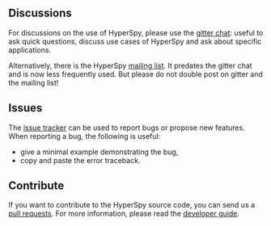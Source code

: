 ## Discussions

For discussions on the use of HyperSpy, please use the [gitter chat](https://gitter.im/hyperspy/hyperspy): useful to ask quick questions, discuss use cases of HyperSpy and ask about specific applications.

Alternatively, there is the HyperSpy [mailing list](http://groups.google.com/group/hyperspy-users). It predates the gitter chat and is now less frequently used. But please do not double post on gitter and the mailing list!

## Issues

The [issue tracker](https://github.com/hyperspy/hyperspy/issues) can be used to report bugs or propose new features. When reporting a bug, the following is useful:
- give a minimal example demonstrating the bug,
- copy and paste the error traceback.

## Contribute

If you want to contribute to the HyperSpy source code, you can send us a [pull requests](https://github.com/hyperspy/hyperspy/pulls). For more information, please read the [developer guide](http://hyperspy.org/hyperspy-doc/current/dev_guide/index.html).

